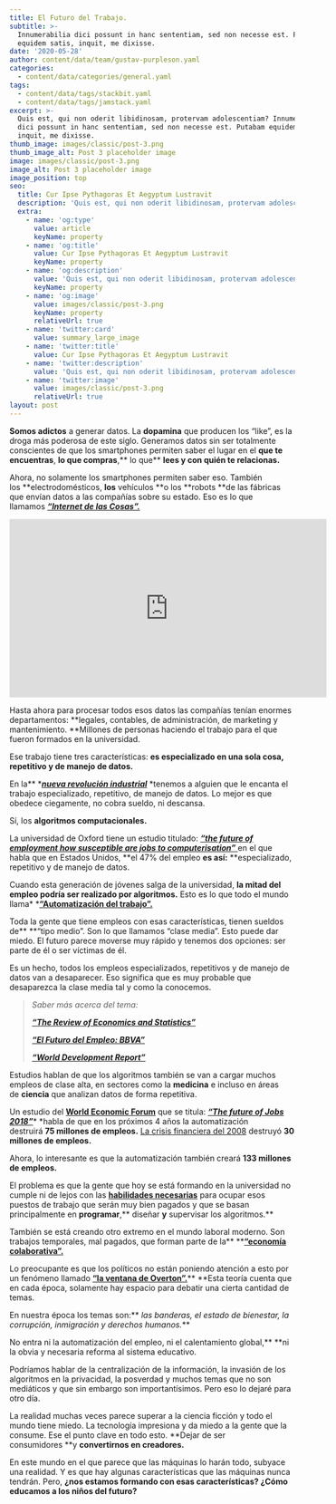 ```yaml
---
title: El Futuro del Trabajo.
subtitle: >-
  Innumerabilia dici possunt in hanc sententiam, sed non necesse est. Putabam
  equidem satis, inquit, me dixisse.
date: '2020-05-28'
author: content/data/team/gustav-purpleson.yaml
categories:
  - content/data/categories/general.yaml
tags:
  - content/data/tags/stackbit.yaml
  - content/data/tags/jamstack.yaml
excerpt: >-
  Quis est, qui non oderit libidinosam, protervam adolescentiam? Innumerabilia
  dici possunt in hanc sententiam, sed non necesse est. Putabam equidem satis,
  inquit, me dixisse.
thumb_image: images/classic/post-3.png
thumb_image_alt: Post 3 placeholder image
image: images/classic/post-3.png
image_alt: Post 3 placeholder image
image_position: top
seo:
  title: Cur Ipse Pythagoras Et Aegyptum Lustravit
  description: 'Quis est, qui non oderit libidinosam, protervam adolescentiam'
  extra:
    - name: 'og:type'
      value: article
      keyName: property
    - name: 'og:title'
      value: Cur Ipse Pythagoras Et Aegyptum Lustravit
      keyName: property
    - name: 'og:description'
      value: 'Quis est, qui non oderit libidinosam, protervam adolescentiam'
      keyName: property
    - name: 'og:image'
      value: images/classic/post-3.png
      keyName: property
      relativeUrl: true
    - name: 'twitter:card'
      value: summary_large_image
    - name: 'twitter:title'
      value: Cur Ipse Pythagoras Et Aegyptum Lustravit
    - name: 'twitter:description'
      value: 'Quis est, qui non oderit libidinosam, protervam adolescentiam'
    - name: 'twitter:image'
      value: images/classic/post-3.png
      relativeUrl: true
layout: post
---
```

**Somos adictos** a generar datos. La **dopamina** que producen los “like”, es la droga más poderosa de este siglo. Generamos datos sin ser totalmente conscientes de que los smartphones permiten saber el lugar en el **que te encuentras**, **lo que compras**,\*\* lo que\*\* **lees y con quién te relacionas.**

Ahora, no solamente los smartphones permiten saber eso. También los \*\*electrodomésticos, **los** vehículos \*\*o los \*\*robots \*\*de las fábricas que envían datos a las compañías sobre su estado. Eso es lo que llamamos [***“Internet de las Cosas”.***](https://es.wikipedia.org/wiki/Internet_de_las_cosas)

<iframe width="560" height="315" src="https://www.youtube.com/embed/tlThdr3O5Qo" title="YouTube video player" frameborder="0" allow="accelerometer; autoplay; clipboard-write; encrypted-media; gyroscope; picture-in-picture" allowfullscreen></iframe>

Hasta ahora para procesar todos esos datos las compañías tenían enormes departamentos: \*\*legales, contables, de administración, de marketing y mantenimiento. \*\*Millones de personas haciendo el trabajo para el que fueron formados en la universidad.

Ese trabajo tiene tres características: **es especializado en una sola cosa, repetitivo y de manejo de datos.**

En la\*\* \*[***nueva revolución industrial***](https://es.wikipedia.org/wiki/Revoluci%C3%B3n_industrial_etapa_cuatro) \*tenemos a alguien que le encanta el trabajo especializado, repetitivo, de manejo de datos. Lo mejor es que obedece ciegamente, no cobra sueldo, ni descansa.

Sí, los **algoritmos computacionales.**

La universidad de Oxford tiene un estudio titulado: [***“the future of employment how susceptible are jobs to computerisation”*** ](https://www.oxfordmartin.ox.ac.uk/downloads/academic/The_Future_of_Employment.pdf)en el que habla que en Estados Unidos, **el 47% del empleo **es así:** **especializado, repetitivo y de manejo de datos.


Cuando esta generación de jóvenes salga de la universidad, **la mitad del empleo podría ser realizado por algoritmos.** Esto es lo que todo el mundo llama* *[**“Automatización del trabajo”.**](https://es.wikipedia.org/wiki/Automatizaci%C3%B3n_del_trabajo)

Toda la gente que tiene empleos con esas características, tienen sueldos de** **“tipo medio”. Son lo que llamamos “clase media”. Esto puede dar miedo. El futuro parece moverse muy rápido y tenemos dos opciones: ser parte de él o ser víctimas de él.

Es un hecho, todos los empleos especializados, repetitivos y de manejo de datos van a desaparecer. Eso significa que es muy probable que desaparezca la clase media tal y como la conocemos.

> *Saber más acerca del tema:*
>
> [***“The Review of Economics and Statistics”***](https://www.mitpressjournals.org/loi/rest)
>
> [***“El Futuro del Empleo: BBVA”***](https://www.bbvaresearch.com/publicaciones/el-futuro-del-empleo/)
>
> [***“World Development Report”***](https://openknowledge.worldbank.org/handle/10986/23347)

Estudios hablan de que los algoritmos también se van a cargar muchos empleos de clase alta, en sectores como la **medicina** e incluso en áreas de **ciencia** que analizan datos de forma repetitiva.

Un estudio del [**World Economic Forum**](http://reports.weforum.org/) que se titula: [***“The future of Jobs 2018”***](http://reports.weforum.org/future-of-jobs-2018/)* *habla de que en los próximos 4 años la automatización destruirá **75 millones de empleos.** [La crisis financiera del 2008](https://es.wikipedia.org/wiki/Gran_Recesi%C3%B3n) destruyó **30 millones de empleos.**

Ahora, lo interesante es que la automatización también creará **133 millones de empleos.**

El problema es que la gente que hoy se está formando en la universidad no cumple ni de lejos con las [**habilidades necesarias**](https://www.eae.es/categorias-de-actualidad/medios/cuales-son-las-soft-skills-mas-demandadas) para ocupar esos puestos de trabajo que serán muy bien pagados y que se basan principalmente en **programar**,** diseñar **y** supervisar los algoritmos.**

También se está creando otro extremo en el mundo laboral moderno. Son trabajos temporales, mal pagados, que forman parte de la** **[**“economía colaborativa”.**](https://es.wikipedia.org/wiki/Consumo_colaborativo)

Lo preocupante es que los políticos no están poniendo atención a esto por un fenómeno llamado [**“la ventana de Overton”.**](https://es.wikipedia.org/wiki/Ventana_de_Overton)** **Esta teoría cuenta que en cada época, solamente hay espacio para debatir una cierta cantidad de temas.

En nuestra época los temas son:** *las banderas, el estado de bienestar, la corrupción, inmigración y derechos humanos.***

No entra ni la automatización del empleo, ni el calentamiento global,** **ni la obvia y necesaria reforma al sistema educativo.

Podríamos hablar de la centralización de la información, la invasión de los algoritmos en la privacidad, la posverdad y muchos temas que no son mediáticos y que sin embargo son importantísimos. Pero eso lo dejaré para otro día.

La realidad muchas veces parece superar a la ciencia ficción y todo el mundo tiene miedo. La tecnología impresiona y da miedo a la gente que la consume. Ese el punto clave en todo esto. **Dejar de ser consumidores **y **convertirnos en creadores.**

En este mundo en el que parece que las máquinas lo harán todo, subyace una realidad. Y es que hay algunas características que las máquinas nunca tendrán. Pero, **¿nos estamos formando con esas características? ¿Cómo educamos a los niños del futuro?**
